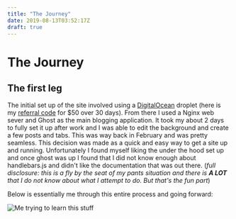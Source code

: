 ```yaml
---
title: "The Journey"
date: 2019-08-13T03:52:17Z
draft: true
---
```


# The Journey

## The first leg

The initial set up of the site involved using a [DigitalOcean](https://www.digitalocean.com/) droplet (here is my [referral code](https://m.do.co/c/e7cce98bebca) for $50 over 30 days). From there I used a Nginx web sever and Ghost as the main blogging application. It took my about 2 days to fully set it up after work and I was able to edit the  background and create a few posts and tabs. This was way back in February and was pretty seamless. This decision was made as a quick and easy way to get a site up and running. Unfortunately I found myself liking the under the hood set up and once ghost was up I found that I did not know enough about handlebars.js and didn't like the documentation that was out there. (_full disclosure: this is a fly by the seat of my pants situation and there is ***A LOT*** that I do not know about what I attempt to do. But that's the fun part_)

Below is essentially me through this entire process and going forward:

![Me trying to learn this stuff](/post/images/community_chaos.gif)
